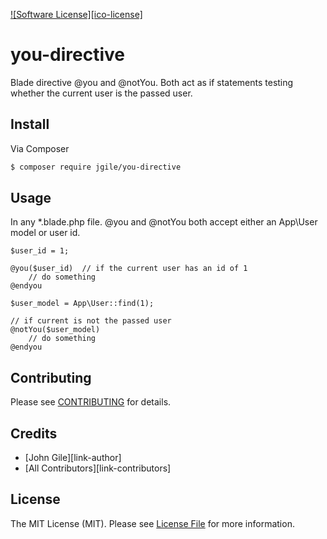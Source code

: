 
[![Software License][ico-license]](LICENSE.md)

# you-directive
Blade directive @you and @notYou.  Both act as if statements testing whether the current user is the passed user.

## Install

Via Composer

``` bash
$ composer require jgile/you-directive
```

## Usage

In any *.blade.php file.  @you and @notYou both accept either an App\User model or user id.

``` blade
$user_id = 1;

@you($user_id)  // if the current user has an id of 1
    // do something
@endyou
```

``` blade
$user_model = App\User::find(1);

// if current is not the passed user
@notYou($user_model)
    // do something
@endyou
```

## Contributing

Please see [CONTRIBUTING](CONTRIBUTING.md) for details.

## Credits

- [John Gile][link-author]
- [All Contributors][link-contributors]

## License

The MIT License (MIT). Please see [License File](LICENSE.md) for more information.